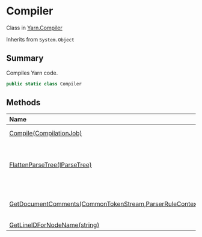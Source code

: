 # Compiler

Class in [Yarn.Compiler](/docs/api/csharp/yarn.compiler.md)

Inherits from `System.Object`

## Summary


Compiles Yarn code.


```csharp
public static class Compiler
```

## Methods

|Name|Description|
|:---|:---|
|[Compile(CompilationJob)](/docs/api/csharp/yarn.compiler.compiler.compile.md)|Compiles Yarn code, as specified by a compilation job.|
|[FlattenParseTree(IParseTree)](/docs/api/csharp/yarn.compiler.compiler.flattenparsetree.md)|Flattens a tree of  <code>Antlr4.Runtime.Tree.IParseTree</code>  objects by recursively visiting their children, and converting them into a flat  <code>System.Collections.Generic.IEnumerable`1</code> .|
|[GetDocumentComments(CommonTokenStream,ParserRuleContext,bool)](/docs/api/csharp/yarn.compiler.compiler.getdocumentcomments.md)|Gets the text of the documentation comments that either immediately precede  <code>context</code> , or are on the same line as <code>context</code> .|
|[GetLineIDForNodeName(string)](/docs/api/csharp/yarn.compiler.compiler.getlineidfornodename.md)|Generates a line id for a raw text node|

